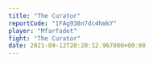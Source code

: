 ```yaml
---
title: "The Curator"
reportCode: "1FAg938n7dc4hmkY"
player: "Mfarfadet"
fight: "The Curator"
date: 2021-09-12T20:20:12.967000+00:00
---
```

